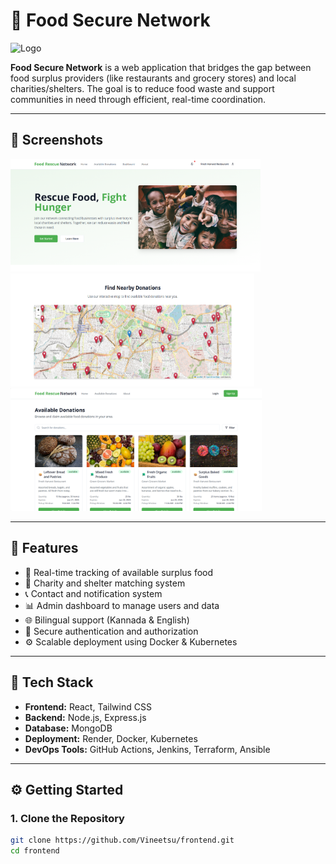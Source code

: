 # 🥗 Food Secure Network

![Logo](assets/image1.png) <!-- Small project logo or banner -->

**Food Secure Network** is a web application that bridges the gap between food surplus providers (like restaurants and grocery stores) and local charities/shelters. The goal is to reduce food waste and support communities in need through efficient, real-time coordination.

---

## 📸 Screenshots

<img src="front/src/Screenshot 2025-06-19 083540.png" width="400"/> <img src="front/src/Screenshot 2025-06-19 083608.png" width="390" height="181" style="margin-right: 20px;"/> <img src="front/src/Screenshot 2025-06-19 083642.png" width="402"/>


---

## 🌟 Features

- 🥦 Real-time tracking of available surplus food  
- 🧭 Charity and shelter matching system  
- 📞 Contact and notification system  
- 📊 Admin dashboard to manage users and data  
- 🌐 Bilingual support (Kannada & English)  
- 🔐 Secure authentication and authorization  
- ⚙️ Scalable deployment using Docker & Kubernetes

---

## 🚀 Tech Stack

- **Frontend:** React, Tailwind CSS  
- **Backend:** Node.js, Express.js  
- **Database:** MongoDB  
- **Deployment:** Render, Docker, Kubernetes  
- **DevOps Tools:** GitHub Actions, Jenkins, Terraform, Ansible  

---

## ⚙️ Getting Started

### 1. Clone the Repository

```bash
git clone https://github.com/Vineetsu/frontend.git
cd frontend
